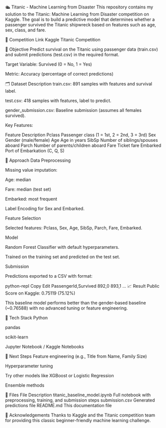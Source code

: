 🛳️ Titanic - Machine Learning from Disaster
This repository contains my solution to the Titanic: Machine Learning from Disaster competition on Kaggle. The goal is to build a predictive model that determines whether a passenger survived the Titanic shipwreck based on features such as age, sex, class, and fare.

📌 Competition Link
Kaggle Titanic Competition

🎯 Objective
Predict survival on the Titanic using passenger data (train.csv) and submit predictions (test.csv) in the required format.

Target Variable: Survived (0 = No, 1 = Yes)

Metric: Accuracy (percentage of correct predictions)

🗂️ Dataset Description
train.csv: 891 samples with features and survival label.

test.csv: 418 samples with features, label to predict.

gender_submission.csv: Baseline submission (assumes all females survived).

Key Features:

Feature	Description
Pclass	Passenger class (1 = 1st, 2 = 2nd, 3 = 3rd)
Sex	Gender (male/female)
Age	Age in years
SibSp	Number of siblings/spouses aboard
Parch	Number of parents/children aboard
Fare	Ticket fare
Embarked	Port of Embarkation (C, Q, S)

🧪 Approach
Data Preprocessing

Missing value imputation:

Age: median

Fare: median (test set)

Embarked: most frequent

Label Encoding for Sex and Embarked.

Feature Selection

Selected features: Pclass, Sex, Age, SibSp, Parch, Fare, Embarked.

Model

Random Forest Classifier with default hyperparameters.

Trained on the training set and predicted on the test set.

Submission

Predictions exported to a CSV with format:

python-repl
Copy
Edit
PassengerId,Survived
892,0
893,1
...
📈 Result
Public Score on Kaggle: 0.75119 (75.12%)

This baseline model performs better than the gender-based baseline (~0.76588) with no advanced tuning or feature engineering.

🧰 Tech Stack
Python

pandas

scikit-learn

Jupyter Notebook / Kaggle Notebooks

🚀 Next Steps
Feature engineering (e.g., Title from Name, Family Size)

Hyperparameter tuning

Try other models like XGBoost or Logistic Regression

Ensemble methods

📁 Files
File	Description
titanic_baseline_model.ipynb	Full notebook with preprocessing, training, and submission steps
submission.csv	Generated predictions file
README.md	This documentation file

🤝 Acknowledgements
Thanks to Kaggle and the Titanic competition team for providing this classic beginner-friendly machine learning challenge.
